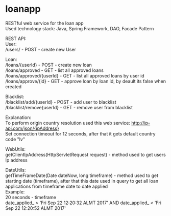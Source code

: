 # loanapp
RESTful web service for the loan app  
Used technology stack: Java, Spring Framework, DAO, Facade Pattern   

REST API:   
User:  
/users/ - POST - create new User   
  
Loan:   
/loans/{userId} - POST - create new loan   
/loans/approved - GET - list all approved loans  
/loans/approved/{userId} - GET - list all approved loans by user id  
/loans/approve/{id} - GET - approve loan by loan id, by deault its false when created  

Blacklist:   
/blacklist/add/{userId} - POST - add user to blacklist  
/blacklist/remove{userId} - GET - remove user from blacklist  
  
Explanation:   
To perform origin country resolution used this web service: http://ip-api.com/json/{ipAddress}  
Set connection timeout for 12 seconds, after that it gets default country code "lv"  
  
WebUtils:  
   getClientIpAddress(HttpServletRequest request) - method used to get users Ip address  
  
DateUtils:   
   getTimeFrameDate(Date dateNow, long timeframe) - method used to get starting date (timeframe), after that this date used in                    query to get all loan applications from timeframe date to date applied   
                   Example:  
                   20 seconds - timeframe  
                   date_applied_ > 'Fri Sep 22 12:20:32 ALMT 2017' AND date_applied_ < 'Fri Sep 22 12:20:52 ALMT 2017'
               
                                                     


